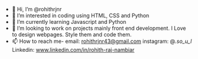 - 👋 Hi, I’m @rohithrjnr
- 👀 I’m interested in coding using HTML, CSS and Python
- 🌱 I’m currently learning Javascript and Python
- 💞️ I’m looking to work on projects mainly front end development. I Love to design webpages. Style them and code them.
- 📫 How to reach me- email: rohithrjnr43@gmail.com instagram: @_.so_u_l_ Linkedin: www.linkedin.com/in/rohith-raj-nambiar

 

<!---
rohithrjnr/rohithrjnr is a ✨ special ✨ repository because its `README.md` (this file) appears on your GitHub profile.
You can click the Preview link to take a look at your changes.
--->
